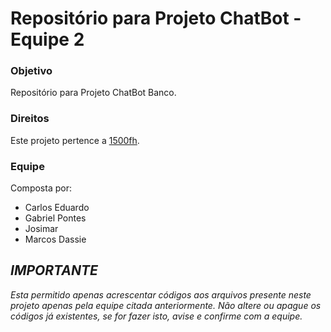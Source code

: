 ﻿# Repositório para Projeto ChatBot - Equipe 2 



### Objetivo
Repositório para Projeto ChatBot Banco.

### Direitos

Este projeto pertence a [1500fh](http://www.1500fh.com/). 

### Equipe
Composta por:

* Carlos Eduardo
* Gabriel Pontes
* Josimar
* Marcos Dassie

## *IMPORTANTE*
*Esta permitido apenas acrescentar códigos aos arquivos presente neste projeto apenas pela equipe citada anteriormente.
Não altere ou apague os códigos já existentes, se for fazer isto, avise e confirme com a equipe.*
